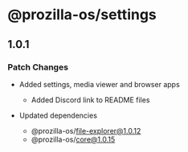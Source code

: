# @prozilla-os/settings

## 1.0.1

### Patch Changes

- Added settings, media viewer and browser apps

  - Added Discord link to README files

- Updated dependencies
  - @prozilla-os/file-explorer@1.0.12
  - @prozilla-os/core@1.0.15
